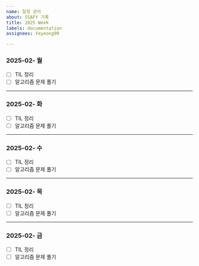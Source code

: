```yaml
---
name: 일정 관리
about: SSAFY 기록
title: 2025 Week
labels: documentation
assignees: Yeyeong99

---
```


### 2025-02- 월
- [ ] TIL 정리
- [ ] 알고리즘 문제 풀기
---
### 2025-02- 화
- [ ] TIL 정리
- [ ] 알고리즘 문제 풀기
---
### 2025-02- 수
- [ ] TIL 정리
- [ ] 알고리즘 문제 풀기
---
### 2025-02- 목
- [ ] TIL 정리
- [ ] 알고리즘 문제 풀기
---
### 2025-02- 금
- [ ] TIL 정리
- [ ] 알고리즘 문제 풀기
